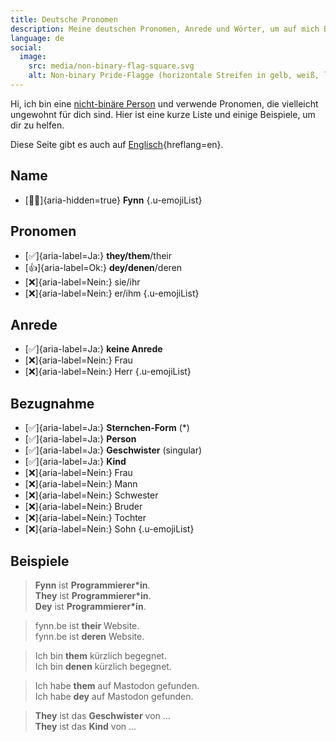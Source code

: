 ```yaml
---
title: Deutsche Pronomen
description: Meine deutschen Pronomen, Anrede und Wörter, um auf mich Bezug zu nehmen.
language: de
social:
  image:
    src: media/non-binary-flag-square.svg
    alt: Non-binary Pride-Flagge (horizontale Streifen in gelb, weiß, lila und schwarz).
---
```


Hi, ich bin eine [nicht-binäre Person](https://de.wikipedia.org/wiki/Nichtbinäre_Geschlechtsidentität) und verwende Pronomen, die vielleicht ungewohnt für dich sind. Hier ist eine kurze Liste und einige Beispiele, um dir zu helfen.

Diese Seite gibt es auch auf [Englisch](../en/){hreflang=en}.

## Name

- [🧑🏻]{aria-hidden=true} **Fynn**
  {.u-emojiList}

## Pronomen

- [✅]{aria-label=Ja:} **they/them**/their
- [👍]{aria-label=Ok:} **dey/denen**/deren
- [❌]{aria-label=Nein:} sie/ihr
- [❌]{aria-label=Nein:} er/ihm
  {.u-emojiList}

## Anrede

- [✅]{aria-label=Ja:} **keine Anrede**
- [❌]{aria-label=Nein:} Frau
- [❌]{aria-label=Nein:} Herr
  {.u-emojiList}

## Bezugnahme

- [✅]{aria-label=Ja:} **Sternchen-Form** (\*)
- [✅]{aria-label=Ja:} **Person**
- [✅]{aria-label=Ja:} **Geschwister** (singular)
- [✅]{aria-label=Ja:} **Kind**
- [❌]{aria-label=Nein:} Frau
- [❌]{aria-label=Nein:} Mann
- [❌]{aria-label=Nein:} Schwester
- [❌]{aria-label=Nein:} Bruder
- [❌]{aria-label=Nein:} Tochter
- [❌]{aria-label=Nein:} Sohn
  {.u-emojiList}

## Beispiele

> **Fynn** ist **Programmierer\*in**.  
> **They** ist **Programmierer\*in**.  
> **Dey** ist **Programmierer\*in**.

> fynn.be ist **their** Website.  
> fynn.be ist **deren** Website.

> Ich bin **them** kürzlich begegnet.  
> Ich bin **denen** kürzlich begegnet.

> Ich habe **them** auf Mastodon gefunden.  
> Ich habe **dey** auf Mastodon gefunden.

> **They** ist das **Geschwister** von …  
> **They** ist das **Kind** von …
